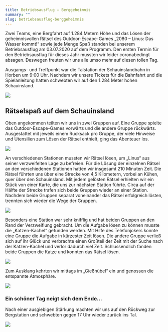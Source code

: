 ```yaml
---
title: Betriebsausflug – Berggeheimnis
summary: ""
slug: betriebsausflug-berggeheimnis
---
```

Zwei Teams, eine Bergfahrt auf 1.284 Metern Höhe und das Lösen der geheimnisvollen Rätsel des Outdoor-Escape-Games „2080 – Linus: Das Wasser kommt!“ sowie jede Menge Spaß standen bei unserem Betriebsausflug am 03.07.2020 auf dem Programm. Den ersten Termin für den Betriebsausflug für dieses Jahr mussten wir leider coronabedingt absagen. Deswegen freuten wir uns alle umso mehr auf diesen tollen Tag.

Ausgangs- und Treffpunkt war die Talstation der Schauinslandbahn in Horben um 9:00 Uhr. Nachdem wir unsere Tickets für die Bahnfahrt und die Spielanleitung hatten schwebten wir auf den 1.284 Meter hohen Schauinsland.

![](/images/blog/betriebsausflug-–-berggeheimnis/Selbahn.jpg)

## Rätselspaß auf dem Schauinsland

Oben angekommen teilten wir uns in zwei Gruppen auf. Eine Gruppe spielte das Outdoor-Escape-Games vorwärts und die andere Gruppe rückwärts. Ausgestattet mit jeweils einem Rucksack pro Gruppe, der viele Hinweise und Utensilien zum Lösen der Rätsel enthielt, ging das Abenteuer los.

![](/images/blog/betriebsausflug-–-berggeheimnis/Teams.jpg)

An verschiedenen Stationen mussten wir Rätsel lösen, um „Linus“ aus seiner verzweifelten Lage zu befreien. Für die Lösung der einzelnen Rätsel an den verschiedenen Stationen hatten wir insgesamt 210 Minuten Zeit. Die Rätsel führten uns über eine Strecke von 4,5 Kilometern, vorbei an Kühen, quer über den Schauinsland. Mit jedem gelösten Rätsel erhielten wir ein Stück von einer Karte, die uns zur nächsten Station führte. Circa auf der Hälfte der Strecke trafen sich beide Gruppen wieder an einer Station. Nachdem beide Gruppen separat voneinander das Rätsel erfolgreich lösten, trennten sich wieder die Wege der Gruppen.

![](/images/blog/betriebsausflug-–-berggeheimnis/Group.jpg)

Besonders eine Station war sehr knifflig und hat beiden Gruppen an den Rand der Verzweiflung gebracht. Um die Aufgabe lösen zu können musste die „Katzen-Kachel“ gefunden werden. Mit Hilfe des Telefonjokers konnte eine Gruppe die Aufgabe in kürzester Zeit lösen. Die andere Gruppe verließ sich auf ihr Glück und verbrachte einen Großteil der Zeit mit der Suche nach der Katzen-Kachel und verlor dadurch viel Zeit. Schlussendlich fanden beide Gruppen die Katze und konnten das Rätsel lösen.

![](/images/blog/betriebsausflug-–-berggeheimnis/Kachel.jpg)

Zum Ausklang kehrten wir mittags im „Gießhübel“ ein und genossen die entspannte Atmosphäre.

![](/images/blog/betriebsausflug-–-berggeheimnis/Essen.jpg)

### Ein schöner Tag neigt sich dem Ende...

Nach einer ausgiebigen Stärkung machten wir uns auf den Rückweg zur Bergstation und schwebten gegen 17 Uhr wieder zurück ins Tal.

![](/images/blog/betriebsausflug-–-berggeheimnis/Gondel_0.jpg)